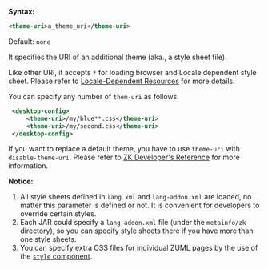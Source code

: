 **Syntax:**

```xml
<theme-uri>a_theme_uri</theme-uri>
```

Default: `none`

It specifies the URI of an additional theme (aka., a style sheet file).

Like other URI, it accepts `*` for loading browser and Locale dependent style sheet. Please refer to [Locale-Dependent Resources]({{site.baseurl}}/zk_dev_ref/internationalization/locale-dependent_resources) for more details.

You can specify any number of `them-uri` as follows.

```xml
 <desktop-config>
     <theme-uri>/my/blue**.css</theme-uri>
     <theme-uri>/my/second.css</theme-uri>
 </desktop-config>
```

If you want to replace a default theme, you have to use `theme-uri` with
`disable-theme-uri`. Please refer to [ZK Developer's Reference]({{site.baseurl}}/zk_dev_ref/theming_and_styling) for
more information.

**Notice:**

1.  All style sheets defined in `lang.xml` and `lang-addon.xml` are
    loaded, no matter this parameter is defined or not. It is convenient
    for developers to override certain styles.
2.  Each JAR could specify a `lang-addon.xml` file (under the
    `metainfo/zk` directory), so you can specify style sheets there if
    you have more than one style sheets.
3.  You can specify extra CSS files for individual ZUML pages by the use
    of the [`style` component]({{site.baseurl}}/zk_component_ref/style).


